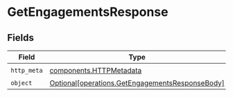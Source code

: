 # GetEngagementsResponse


## Fields

| Field                                                                                                    | Type                                                                                                     | Required                                                                                                 | Description                                                                                              |
| -------------------------------------------------------------------------------------------------------- | -------------------------------------------------------------------------------------------------------- | -------------------------------------------------------------------------------------------------------- | -------------------------------------------------------------------------------------------------------- |
| `http_meta`                                                                                              | [components.HTTPMetadata](../../models/components/httpmetadata.md)                                       | :heavy_check_mark:                                                                                       | N/A                                                                                                      |
| `object`                                                                                                 | [Optional[operations.GetEngagementsResponseBody]](../../models/operations/getengagementsresponsebody.md) | :heavy_minus_sign:                                                                                       | N/A                                                                                                      |
